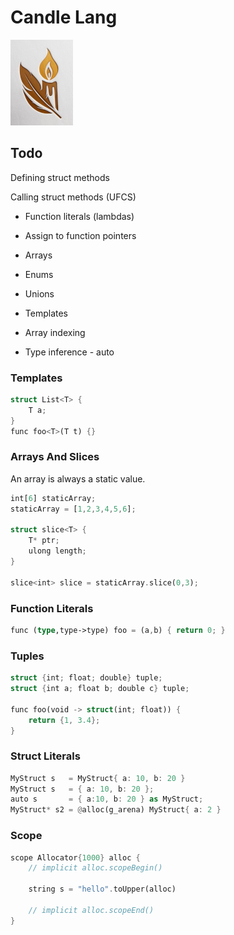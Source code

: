 # Candle Lang

![Logo](/resources/logo-small.png)

## Todo

Defining struct methods

Calling struct methods (UFCS)

- Function literals (lambdas)
- Assign to function pointers 

- Arrays
- Enums
- Unions
- Templates
- Array indexing
- Type inference - auto

### Templates

```rust
struct List<T> {
    T a;
}
func foo<T>(T t) {}
```

### Arrays And Slices

An array is always a static value.
```rust
int[6] staticArray;
staticArray = [1,2,3,4,5,6]; 

struct slice<T> {
    T* ptr;
    ulong length;
}

slice<int> slice = staticArray.slice(0,3);
```

### Function Literals
```rust
func (type,type->type) foo = (a,b) { return 0; }
```

### Tuples

```rust
struct {int; float; double} tuple;
struct {int a; float b; double c} tuple;

func foo(void -> struct(int; float)) { 
    return {1, 3.4}; 
}
```

### Struct Literals

```rust
MyStruct s   = MyStruct{ a: 10, b: 20 }
MyStruct s   = { a: 10, b: 20 };
auto s       = { a:10, b: 20 } as MyStruct;
MyStruct* s2 = @alloc(g_arena) MyStruct{ a: 2 } 
```

### Scope

```rust
scope Allocator{1000} alloc {
    // implicit alloc.scopeBegin()

    string s = "hello".toUpper(alloc)

    // implicit alloc.scopeEnd()
}
```
